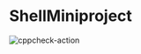# ShellMiniproject
![cppcheck-action](https://github.com/99002460/ShellMiniproject/workflows/cppcheck-action/badge.svg)
